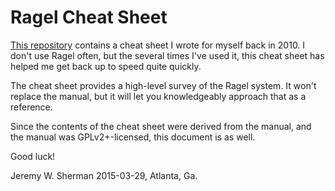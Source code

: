 # Ragel Cheat Sheet

[This repository](//github.com/jeremy-w/ragel-cheat-sheet) contains a cheat
sheet I wrote for myself back in 2010. I don't use Ragel often, but the several
times I've used it, this cheat sheet has helped me get back up to speed quite
quickly.

The cheat sheet provides a high-level survey of the Ragel system.
It won't replace the manual, but it will let you knowledgeably approach that as
a reference.

Since the contents of the cheat sheet were derived from the manual,
and the manual was GPLv2+-licensed, this document is as well.

Good luck!

Jeremy W. Sherman
2015-03-29, Atlanta, Ga.
